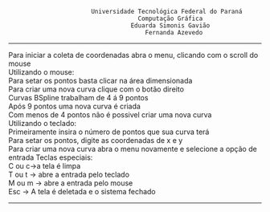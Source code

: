                            Universidade Tecnológica Federal do Paraná                               
                                        Computação Gráfica                                         
                                      Eduarda Simonis Gavião                                       
                                          Fernanda Azevedo                                         
_____________________________________________________________________________________________________
 Para iniciar a coleta de coordenadas abra o menu, clicando com o scroll do mouse                 
 Utilizando o mouse:                                                                              
                   Para setar os pontos basta clicar na área dimensionada                         
                   Para criar uma nova curva clique com o botão direito                           
                   Curvas BSpline trabalham de 4 á 9 pontos                                       
                   Após 9 pontos uma nova curva é criada                                           
                   Com menos de 4 pontos não é possivel criar uma nova curva                      
 Utilizando o teclado:                                                                             
                   Primeiramente insira o número de pontos que sua curva terá                       
                   Para setar os pontos, digite as coordenadas de x e y                            
                   Para criar uma nova curva abra o menu novamente e selecione a opção de entrada 
 Teclas especiais:                                                                                
                    C ou c->a tela é limpa                                                        
                    T ou t -> abre a entrada pelo teclado                                         
                    M ou m -> abre a entrada pelo mouse                                           
                    Esc -> A tela é deletada e o sistema fechado                                  
____________________________________________________________________________________________________


